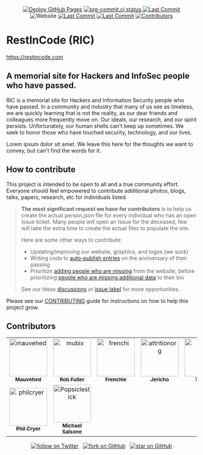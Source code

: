 <p align="center">
  <p align="center">
    <a href="https://github.com/restincode/restincode/actions/workflows/pages/pages-build-deployment"><img alt="Deploy GitHub Pages" src="https://img.shields.io/github/deployments/restincode/restincode/github-pages?style=flat&logoColor=turquoise&label=latest%20deploy"></a>
    <a href ="https://results.pre-commit.ci/latest/github/restincode/restincode/main"><img alt="pre-commit.ci status" src="https://results.pre-commit.ci/badge/github/restincode/restincode/main.svg">
    <a href="https://github.com/restincode/restincode/commits/main"><img alt="Last Commit" src="https://img.shields.io/github/last-commit/restincode/restincode?style=flat&logoColor=turquoise"></a>
    <br>
    <img alt="Website" src="https://img.shields.io/website?url=https%3A%2F%2Frestincode.com&style=flat&logoColor=turquoise&label=restincode.com">
    <a href="https://github.com/restincode/restincode/issues"><img alt="Last Commit" src="https://img.shields.io/github/issues-raw/restincode/restincode?style=flat&logoColor=turquoise"></a>
    <a href="https://github.com/restincode/restincode/pulls"><img alt="Last Commit" src="https://img.shields.io/github/issues-pr-raw/restincode/restincode?style=flat&logoColor=turquoise"></a>
    <a href="https://github.com/restincode/restincode/graphs/contributors"><img alt="Contributors" src="https://img.shields.io/github/contributors/restincode/restincode?style=flat&logoColor=turquoise"/></a>
  </p>
</p>

# RestInCode (RIC)

https://restincode.com

## A memorial site for Hackers and InfoSec people who have passed.

RIC is a memorial site for Hackers and Information Security people who have passed. In a community and industry that many of us see as timeless, we are quickly learning that is not the reality, as our dear friends and colleagues more frequently move on. Our ideals, our research, and our spirit persists. Unfortunately, our human shells can't keep up sometimes. We seek to honor those who have touched security, technology, and our lives.

Lorem ipsum dolor sit amet. We leave this here for the thoughts we want to convey, but can't find the words for it.

## How to contribute

This project is intended to be open to all and a true community effort. Everyone should feel empowered to contribute additional photos, blogs, talks, papers, research, etc for individuals listed.

> **The most significant request we have for contributors** is to help us create the actual person.json file for every individual who has an open Issue ticket. Many people will open an Issue for the deceased, few will take the extra time to create the actual files to populate the site.
>
> Here are some other ways to contribute:
>
> - Updating/improving our website, graphics, and logos (we suck)
> - Writing code to [auto-publish entries](#174) on the anniversary of their passing
> - Prioritize [adding people who are missing](https://github.com/restincode/restincode/issues?q=is%3Aissue+is%3Aopen+sort%3Acreated-asc+label%3A%22Add+Person%22) from the website, before prioritizing [people who are missing additional data](https://github.com/restincode/restincode/issues?q=is%3Aissue+is%3Aopen+sort%3Acreated-asc+label%3A%22Add+Data%22+label%3A%22Person+Added%22) to their bio
>
> See our Ideas [discussions](https://github.com/restincode/restincode/discussions/categories/ideas?discussions_q=category%3AIdeas+) or [issue label](https://github.com/restincode/restincode/issues?q=is%3Aopen+is%3Aissue+label%3AIdeas) for more opportunities.

Please see our [CONTRIBUTING](https://github.com/restincode/restincode/blob/main/CONTRIBUTING.md) guide for instructions on how to help this project grow.

## Contributors

<!-- readme: collaborators,contributors -start -->
<table>
	<tbody>
		<tr>
            <td align="center">
                <a href="https://github.com/mauvehed">
                    <img src="https://avatars.githubusercontent.com/u/141381?v=4" width="100;" alt="mauvehed"/>
                    <br />
                    <sub><b>Mauvehed</b></sub>
                </a>
            </td>
            <td align="center">
                <a href="https://github.com/mubix">
                    <img src="https://avatars.githubusercontent.com/u/679319?v=4" width="100;" alt="mubix"/>
                    <br />
                    <sub><b>Rob Fuller</b></sub>
                </a>
            </td>
            <td align="center">
                <a href="https://github.com/frenchi">
                    <img src="https://avatars.githubusercontent.com/u/1568199?v=4" width="100;" alt="frenchi"/>
                    <br />
                    <sub><b>Frenchie</b></sub>
                </a>
            </td>
            <td align="center">
                <a href="https://github.com/attritionorg">
                    <img src="https://avatars.githubusercontent.com/u/3095424?v=4" width="100;" alt="attritionorg"/>
                    <br />
                    <sub><b>Jericho</b></sub>
                </a>
            </td>
            <td align="center">
                <a href="https://github.com/7etsuo">
                    <img src="https://avatars.githubusercontent.com/u/90065760?v=4" width="100;" alt="7etsuo"/>
                    <br />
                    <sub><b>Tetsuo</b></sub>
                </a>
            </td>
            <td align="center">
                <a href="https://github.com/todb">
                    <img src="https://avatars.githubusercontent.com/u/24144?v=4" width="100;" alt="todb"/>
                    <br />
                    <sub><b>Tod Beardsley</b></sub>
                </a>
            </td>
		</tr>
		<tr>
            <td align="center">
                <a href="https://github.com/philcryer">
                    <img src="https://avatars.githubusercontent.com/u/43070?v=4" width="100;" alt="philcryer"/>
                    <br />
                    <sub><b>Phil Cryer</b></sub>
                </a>
            </td>
            <td align="center">
                <a href="https://github.com/Popsiclestick">
                    <img src="https://avatars.githubusercontent.com/u/5554398?v=4" width="100;" alt="Popsiclestick"/>
                    <br />
                    <sub><b>Michael Salsone</b></sub>
                </a>
            </td>
		</tr>
	<tbody>
</table>
<!-- readme: collaborators,contributors -end -->

<p align="center">
  <p align="center">
    <a href="https://twitter.com/intent/follow?screen_name=restincode"><img src="https://img.shields.io/twitter/follow/restincode?style=social&logo=twitter" alt="follow on Twitter"></a> &nbsp;
    <a href="https://github.com/restincode/restincode/fork"><img src="https://img.shields.io/github/forks/restincode/restincode?label=Fork&style=social" alt="fork on GitHub"></a> &nbsp;
    <a href="https://github.com/restincode/restincode"><img src="https://img.shields.io/github/stars/restincode/restincode?style=social" alt="star on GitHub"></a>
  </p>
</p>
